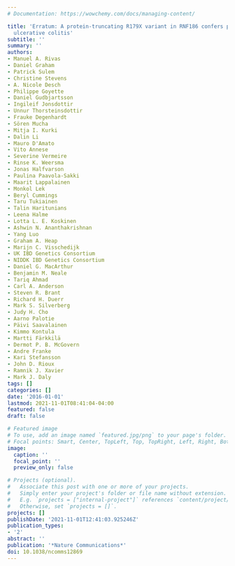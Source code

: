 ```yaml
---
# Documentation: https://wowchemy.com/docs/managing-content/

title: 'Erratum: A protein-truncating R179X variant in RNF186 confers protection against
  ulcerative colitis'
subtitle: ''
summary: ''
authors:
- Manuel A. Rivas
- Daniel Graham
- Patrick Sulem
- Christine Stevens
- A. Nicole Desch
- Philippe Goyette
- Daniel Gudbjartsson
- Ingileif Jonsdottir
- Unnur Thorsteinsdottir
- Frauke Degenhardt
- Sören Mucha
- Mitja I. Kurki
- Dalin Li
- Mauro D'Amato
- Vito Annese
- Severine Vermeire
- Rinse K. Weersma
- Jonas Halfvarson
- Paulina Paavola-Sakki
- Maarit Lappalainen
- Monkol Lek
- Beryl Cummings
- Taru Tukiainen
- Talin Haritunians
- Leena Halme
- Lotta L. E. Koskinen
- Ashwin N. Ananthakrishnan
- Yang Luo
- Graham A. Heap
- Marijn C. Visschedijk
- UK IBD Genetics Consortium
- NIDDK IBD Genetics Consortium
- Daniel G. MacArthur
- Benjamin M. Neale
- Tariq Ahmad
- Carl A. Anderson
- Steven R. Brant
- Richard H. Duerr
- Mark S. Silverberg
- Judy H. Cho
- Aarno Palotie
- Päivi Saavalainen
- Kimmo Kontula
- Martti Färkkilä
- Dermot P. B. McGovern
- Andre Franke
- Kari Stefansson
- John D. Rioux
- Ramnik J. Xavier
- Mark J. Daly
tags: []
categories: []
date: '2016-01-01'
lastmod: 2021-11-01T08:41:04-04:00
featured: false
draft: false

# Featured image
# To use, add an image named `featured.jpg/png` to your page's folder.
# Focal points: Smart, Center, TopLeft, Top, TopRight, Left, Right, BottomLeft, Bottom, BottomRight.
image:
  caption: ''
  focal_point: ''
  preview_only: false

# Projects (optional).
#   Associate this post with one or more of your projects.
#   Simply enter your project's folder or file name without extension.
#   E.g. `projects = ["internal-project"]` references `content/project/deep-learning/index.md`.
#   Otherwise, set `projects = []`.
projects: []
publishDate: '2021-11-01T12:41:03.925246Z'
publication_types:
- '2'
abstract: ''
publication: '*Nature Communications*'
doi: 10.1038/ncomms12869
---
```

